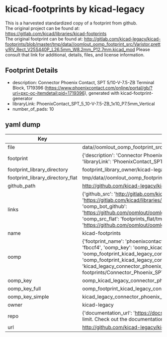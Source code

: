 # kicad-footprints by kicad-legacy  
This is a harvested standardized copy of a footprint from github.  
The original project can be found at:  
https://gitlab.com/kicad/libraries/kicad-footprints  
The original footprint can be found at:
http://gitlab.com/kicad-legacy/kicad-footprints/blob/master/tmp/data//oomlout_oomp_footprint_src/Varistor.pretty/RV_Rect_V25S440P_L26.5mm_W8.2mm_P12.7mm.kicad_mod
Please consult that link for additional, details, files, and license information.  
## Footprint Details
* description: Connector Phoenix Contact, SPT 5/10-V-7.5-ZB Terminal Block, 1719396 (https://www.phoenixcontact.com/online/portal/gb/?uri=pxc-oc-itemdetail:pid=1719396), generated with kicad-footprint-generator  
* libraryLink: PhoenixContact_SPT_5_10-V-7.5-ZB_1x10_P7.5mm_Vertical  
* number_of_pads: 10  
## yaml dump  
| Key | Value |  
| --- | --- |  
| file | data//oomlout_oomp_footprint_src/kicad-footprints/Connector_Phoenix_SPT.pretty/PhoenixContact_SPT_5_10-V-7.5-ZB_1x10_P7.5mm_Vertical.kicad_mod |  
| footprint | {'description': 'Connector Phoenix Contact, SPT 5/10-V-7.5-ZB Terminal Block, 1719396 (https://www.phoenixcontact.com/online/portal/gb/?uri=pxc-oc-itemdetail:pid=1719396), generated with kicad-footprint-generator', 'libraryLink': 'PhoenixContact_SPT_5_10-V-7.5-ZB_1x10_P7.5mm_Vertical', 'number_of_pads': 10} |  
| footprint_library_directory | footprint_library_owner/kicad-legacy_kicad-footprints |  
| footprint_library_directory_flat | tmp/data//oomlout_oomp_footprint_src/footprints_flat/kicad_legacy_connector_phoenix_spt_phoenixcontact_spt_5_10_v_7_5_zb_1x10_p7_5mm_vertical/working |  
| github_path | http://github.com/kicad-legacy/kicad-footprints/blob/master/tmp/data//oomlout_oomp_footprint_src/Connector_Phoenix_SPT.pretty/PhoenixContact_SPT_5_10-V-7.5-ZB_1x10_P7.5mm_Vertical.kicad_mod |  
| links | {'github_src': 'http://gitlab.com/kicad-legacy/kicad-footprints/blob/master/tmp/data//oomlout_oomp_footprint_src/Varistor.pretty/RV_Rect_V25S440P_L26.5mm_W8.2mm_P12.7mm.kicad_mod', 'github_src_repo': 'https://gitlab.com/kicad/libraries/kicad-footprints', 'oomp_bot': 'tmp/data//oomlout_oomp_footprint_src/footprints/kicad_legacy_connector_phoenix_spt_phoenixcontact_spt_5_10_v_7_5_zb_1x10_p7_5mm_vertical/working', 'oomp_bot_github': 'https://github.com/oomlout/oomlout_oomp_footprint_bot/tree/main/tmp/data//oomlout_oomp_footprint_src/footprints/kicad_legacy_connector_phoenix_spt_phoenixcontact_spt_5_10_v_7_5_zb_1x10_p7_5mm_vertical/working', 'oomp_src_flat': 'footprints_flat/tmp/data//oomlout_oomp_footprint_src/footprints_flat/kicad_legacy_connector_phoenix_spt_phoenixcontact_spt_5_10_v_7_5_zb_1x10_p7_5mm_vertical/working', 'oomp_src_flat_github': 'https://github.com/oomlout/oomlout_oomp_footprint_src/tree/main/tmp/data//oomlout_oomp_footprint_src/footprints_flat/kicad_legacy_connector_phoenix_spt_phoenixcontact_spt_5_10_v_7_5_zb_1x10_p7_5mm_vertical/working'} |  
| name | kicad-footprints |  
| oomp | {'footprint_name': 'phoenixcontact_spt_5_10_v_7_5_zb_1x10_p7_5mm_vertical', 'library_name': 'connector_phoenix_spt', 'md5': 'fbccf49ab318cd1560c39f92e4d6bb38', 'md5_10': 'fbccf49ab3', 'md5_5': 'fbccf', 'md5_6': 'fbccf4', 'oomp_key': 'oomp_kicad_legacy_connector_phoenix_spt_phoenixcontact_spt_5_10_v_7_5_zb_1x10_p7_5mm_vertical', 'oomp_key_extra': 'oomp_footprint_kicad_legacy_connector_phoenix_spt_phoenixcontact_spt_5_10_v_7_5_zb_1x10_p7_5mm_vertical', 'oomp_key_full': 'oomp_footprint_kicad_legacy_connector_phoenix_spt_phoenixcontact_spt_5_10_v_7_5_zb_1x10_p7_5mm_vertical_fbccf4', 'oomp_key_simple': 'kicad_legacy_connector_phoenix_spt_phoenixcontact_spt_5_10_v_7_5_zb_1x10_p7_5mm_vertical', 'original_filename': 'data//oomlout_oomp_footprint_src/kicad-footprints/Connector_Phoenix_SPT.pretty/PhoenixContact_SPT_5_10-V-7.5-ZB_1x10_P7.5mm_Vertical.kicad_mod', 'owner_name': 'kicad_legacy'} |  
| oomp_key | oomp_kicad_legacy_connector_phoenix_spt_phoenixcontact_spt_5_10_v_7_5_zb_1x10_p7_5mm_vertical |  
| oomp_key_full | oomp_footprint_kicad_legacy_connector_phoenix_spt_phoenixcontact_spt_5_10_v_7_5_zb_1x10_p7_5mm_vertical |  
| oomp_key_simple | kicad_legacy_connector_phoenix_spt_phoenixcontact_spt_5_10_v_7_5_zb_1x10_p7_5mm_vertical |  
| owner | kicad-legacy |  
| repo | {'documentation_url': 'https://docs.github.com/rest/overview/resources-in-the-rest-api#rate-limiting', 'message': "API rate limit exceeded for 84.66.142.224. (But here's the good news: Authenticated requests get a higher rate limit. Check out the documentation for more details.)"} |  
| url | http://github.com/kicad-legacy/kicad-footprints |  

